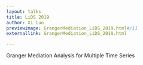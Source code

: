 ```yaml
---
layout: talks
title: LiDS 2019
author: Xi Luo
previewimage: GrangerMediation_LiDS_2019.html#/11
externallink: GrangerMediation_LiDS_2019.html

---
```

Granger Mediation Analysis for Multiple Time Series
